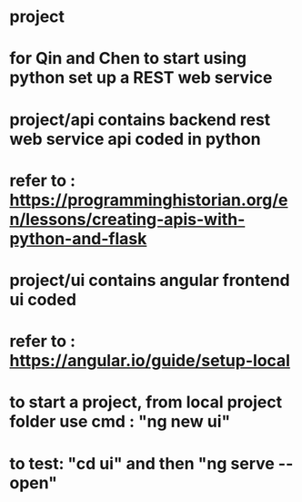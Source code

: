 # project
# for Qin and Chen to start using python set up a REST web service

# project/api contains backend rest web service api coded in python
# refer to : https://programminghistorian.org/en/lessons/creating-apis-with-python-and-flask

# project/ui contains angular frontend ui coded
# refer to : https://angular.io/guide/setup-local
# to start a project, from local project folder use cmd : "ng new ui"
# to test: "cd ui" and then "ng serve --open"


